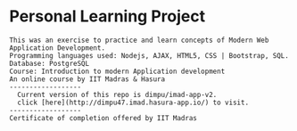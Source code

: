 # Personal Learning Project
~~~~~~~~~~~~~~~~~~~~~~~~~~~~~~~~~~~~~~~~~~~~~
This was an exercise to practice and learn concepts of Modern Web Application Development.
Programming languages used: Nodejs, AJAX, HTML5, CSS | Bootstrap, SQL.
Database: PostgreSQL
Course: Introduction to modern Application development
An online course by IIT Madras & Hasura
------------------
  Current version of this repo is dimpu/imad-app-v2. 
  click [here](http://dimpu47.imad.hasura-app.io/) to visit.
------------------
Certificate of completion offered by IIT Madras
~~~~~~~~~~~~~~~~~~~~~~~~~~~~~~~~~~~~~~~~~~~~~~~~~~~

